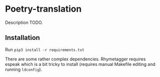 # Poetry-translation

Description TODO.

## Installation

Run `pip3 install -r requirements.txt`

There are some rather complex dependencies. Rhymetagger requires espeak which is a bit tricky to install (requires manual Makefile editing and running `ldconfig`).